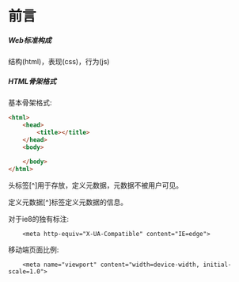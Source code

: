 # 前言



##### Web标准构成

结构(html)，表现(css)，行为(js)



##### HTML骨架格式

基本骨架格式:

```html
<html>
    <head>
        <title></title>
    </head>
    <body>
        
    </body>
</html>
```

头标签[^<head>]用于存放，定义元数据，元数据不被用户可见。

定义元数据[^<meta>]标签定义元数据的信息。

对于ie8的独有标注:

```
    <meta http-equiv="X-UA-Compatible" content="IE=edge">
```

移动端页面比例:

```
    <meta name="viewport" content="width=device-width, initial-scale=1.0">
```

